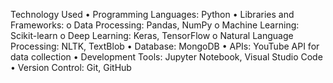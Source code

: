 Technology Used
•	Programming Languages: Python
•	Libraries and Frameworks:
o	Data Processing: Pandas, NumPy
o	Machine Learning: Scikit-learn
o	Deep Learning: Keras, TensorFlow
o	Natural Language Processing: NLTK, TextBlob
•	Database: MongoDB
•	APIs: YouTube API for data collection
•	Development Tools: Jupyter Notebook, Visual Studio Code
•	Version Control: Git, GitHub
